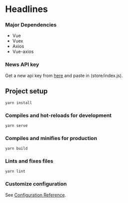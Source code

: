 # Headlines

### Major Dependencies 

- Vue
- Vuex
- Axios
- Vue-axios

### News API key
Get a new api key from [here](https://newsapi.org/) and paste in (store/index.js).

## Project setup
```
yarn install
```

### Compiles and hot-reloads for development
```
yarn serve
```

### Compiles and minifies for production
```
yarn build
```

### Lints and fixes files
```
yarn lint
```

### Customize configuration
See [Configuration Reference](https://cli.vuejs.org/config/).
